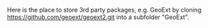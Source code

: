 Here is the place to store 3rd party packages, e.g. GeoExt by cloning https://github.com/geoext/geoext2.git into a subfolder "GeoExt".
